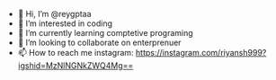 - 👋 Hi, I’m @reygptaa
- 👀 I’m interested in coding
- 🌱 I’m currently learning comptetive programing
- 💞️ I’m looking to collaborate on enterprenuer
- 📫 How to reach me instagram: https://instagram.com/riyansh999?igshid=MzNlNGNkZWQ4Mg==

<!---
reygptaa/reygptaa is a ✨ special ✨ repository because its `README.md` (this file) appears on your GitHub profile.
You can click the Preview link to take a look at your changes.
--->
